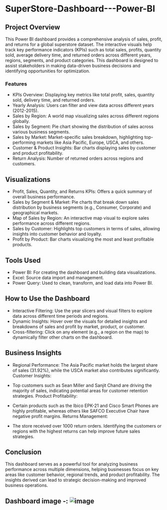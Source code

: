 # SuperStore-Dashboard---Power-BI

## Project Overview
This Power BI dashboard provides a comprehensive analysis of sales, profit, and returns for a global superstore dataset. 
The interactive visuals help track key performance indicators (KPIs) such as total sales, profits, quantity sold, average delivery time, and returned orders across different years, regions, segments, and product categories. 
This dashboard is designed to assist stakeholders in making data-driven business decisions and identifying opportunities for optimization.

### Features
- KPIs Overview: Displaying key metrics like total profit, sales, quantity sold, delivery time, and returned orders.
- Yearly Analysis: Users can filter and view data across different years (2012-2015).
- Sales by Region: A world map visualizing sales across different regions globally.
- Sales by Segment: Pie chart showing the distribution of sales across various business segments.
- Sales by Market: Market-specific sales breakdown, highlighting top-performing markets like Asia Pacific, Europe, USCA, and others.
- Customer & Product Insights: Bar charts displaying sales by customer and product profitability.
- Return Analysis: Number of returned orders across regions and customers.

## Visualizations
- Profit, Sales, Quantity, and Returns KPIs: Offers a quick summary of overall business performance.
- Sales by Segment & Market: Pie charts that break down sales distribution by business segments (e.g., Consumer, Corporate) and geographical markets.
- Map of Sales by Region: An interactive map visual to explore sales performance across different regions.
- Sales by Customer: Highlights top customers in terms of sales, allowing insights into customer behavior and loyalty.
- Profit by Product: Bar charts visualizing the most and least profitable products.

## Tools Used
- Power BI: For creating the dashboard and building data visualizations.
- Excel: Source data import and management.
- Power Query: Used to clean, transform, and load data into Power BI.
  
## How to Use the Dashboard
- Interactive Filtering: Use the year slicers and visual filters to explore data across different time periods and regions.
- Dynamic Insights: Hover over the visuals for detailed insights and breakdowns of sales and profit by market, product, or customer.
- Cross-filtering: Click on any element (e.g., a region on the map) to dynamically filter other charts on the dashboard.

## Business Insights
- Regional Performance:
The Asia Pacific market holds the largest share of sales (31.92%), while the USCA market also contributes significantly.
Customer Insights:

- Top customers such as Sean Miller and Sanjit Chand are driving the majority of sales, indicating potential areas for customer retention strategies.
Product Profitability:

- Certain products such as the Ibico EPK-21 and Cisco Smart Phones are highly profitable, whereas others like SAFCO Executive Chair have negative profit margins.
Returns Management:

- The store received over 1000 return orders. Identifying the customers or regions with the highest returns can help improve future sales strategies.

## Conclusion
This dashboard serves as a powerful tool for analyzing business performance across multiple dimensions, helping businesses focus on key areas like customer behavior, regional trends, and product profitability. 
The insights derived can lead to strategic decision-making and improved business operations.

## Dashboard image -: ![image](https://github.com/user-attachments/assets/65f90aaa-3eed-4006-8e5f-1171642dca5a)


